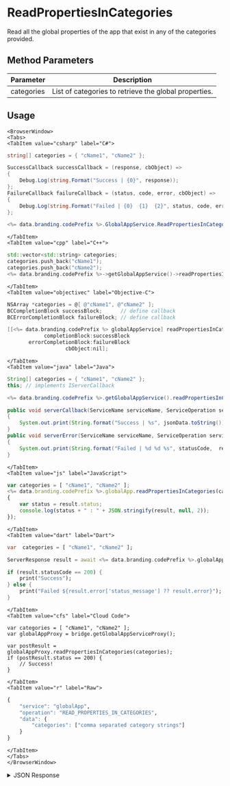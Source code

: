 # ReadPropertiesInCategories

Read all the global properties of the app that exist in any of the categories provided.

<PartialServop service_name="globalApp" operation_name="READ_PROPERTIES_IN_CATEGORIES" />

## Method Parameters
Parameter | Description
--------- | -----------
categories | List of categories to retrieve the global properties.

## Usage

```mdx-code-block
<BrowserWindow>
<Tabs>
<TabItem value="csharp" label="C#">
```

```csharp
string[] categories = { "cName1", "cName2" };

SuccessCallback successCallback = (response, cbObject) =>
{
    Debug.Log(string.Format("Success | {0}", response));
};
FailureCallback failureCallback = (status, code, error, cbObject) =>
{
    Debug.Log(string.Format("Failed | {0}  {1}  {2}", status, code, error));
};

<%= data.branding.codePrefix %>.GlobalAppService.ReadPropertiesInCategories(categories, successCallback, failureCallback);
```

```mdx-code-block
</TabItem>
<TabItem value="cpp" label="C++">
```

```cpp
std::vector<std::string> categories;
categories.push_back("cName1");
categories.push_back("cName2");
<%= data.branding.codePrefix %>->getGlobalAppService()->readPropertiesInCategories(categories, this);
```

```mdx-code-block
</TabItem>
<TabItem value="objectivec" label="Objective-C">
```

```objectivec
NSArray *categories = @[ @"cName1", @"cName2" ];
BCCompletionBlock successBlock;      // define callback
BCErrorCompletionBlock failureBlock; // define callback

[[<%= data.branding.codePrefix %> globalAppService] readPropertiesInCategories:categories
            completionBlock:successBlock
       errorCompletionBlock:failureBlock
                   cbObject:nil];
```

```mdx-code-block
</TabItem>
<TabItem value="java" label="Java">
```

```java
String[] categories = { "cName1", "cName2" };
this; // implements IServerCallback

<%= data.branding.codePrefix %>.getGlobalAppService().readPropertiesInCategories(categories, this);

public void serverCallback(ServiceName serviceName, ServiceOperation serviceOperation, JSONObject jsonData)
{
    System.out.print(String.format("Success | %s", jsonData.toString()));
}
public void serverError(ServiceName serviceName, ServiceOperation serviceOperation, int statusCode, int reasonCode, String jsonError)
{
    System.out.print(String.format("Failed | %d %d %s", statusCode,  reasonCode, jsonError.toString()));
}
```

```mdx-code-block
</TabItem>
<TabItem value="js" label="JavaScript">
```

```javascript
var categories = [ "cName1", "cName2" ];
<%= data.branding.codePrefix %>.globalApp.readPropertiesInCategories(categories, result =>
{
	var status = result.status;
	console.log(status + " : " + JSON.stringify(result, null, 2));
});
```

```mdx-code-block
</TabItem>
<TabItem value="dart" label="Dart">
```

```dart
var  categories = [ "cName1", "cName2" ];

ServerResponse result = await <%= data.branding.codePrefix %>.globalAppService.readPropertiesInCategories(categories:categories);

if (result.statusCode == 200) {
    print("Success");
} else {
    print("Failed ${result.error['status_message'] ?? result.error}");
}
```

```mdx-code-block
</TabItem>
<TabItem value="cfs" label="Cloud Code">
```

```cfscript
var categories = [ "cName1", "cName2" ];
var globalAppProxy = bridge.getGlobalAppServiceProxy();

var postResult = globalAppProxy.readPropertiesInCategories(categories);
if (postResult.status == 200) {
    // Success!
}
```

```mdx-code-block
</TabItem>
<TabItem value="r" label="Raw">
```

```r
{
	"service": "globalApp",
	"operation": "READ_PROPERTIES_IN_CATEGORIES",
	"data": {
        "categories": ["comma separated category strings"]
    }
}
```

```mdx-code-block
</TabItem>
</Tabs>
</BrowserWindow>
```

<details>
<summary>JSON Response</summary>

```json
{
    "status":200,
    "data":{
        "pName1": {
            "name": "pName1",
            "value": "value1"
        },
        "pName2": {
            "name": "pName2",
            "value": "value2"
        }
    }
}
```
</details>

